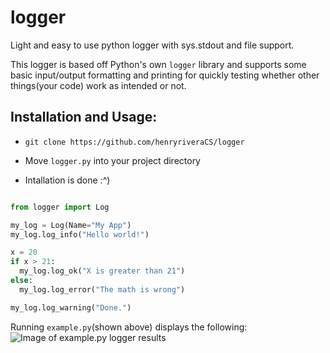 # logger
Light and easy to use python logger with sys.stdout and file support.

<p>This logger is based off Python's own <code>logger</code> library and supports some basic input/output formatting and printing for quickly testing whether other things(your code) work as intended or not.</p>

<h2>Installation and Usage:</h2>
<ul>
  <li><p><code>git clone https://github.com/henryriveraCS/logger</code></p></li>
  <li>
    <p>
      Move <code>logger.py</code> into your project directory
    </p>
  </li>
  <li>
    <p>
      Intallation is done :^)
    </p>
  </li>
</ul>

```python

from logger import Log

my_log = Log(Name="My App")
my_log.log_info("Hello world!")

x = 20
if x > 21:
  my_log.log_ok("X is greater than 21")
else:
  my_log.log_error("The math is wrong")

my_log.log_warning("Done.")
```

Running <code>example.py</code>(shown above) displays the following:
![Image of example.py logger results](https://github.com/henryriveraCS/logger/blob/main/log_img.png)
